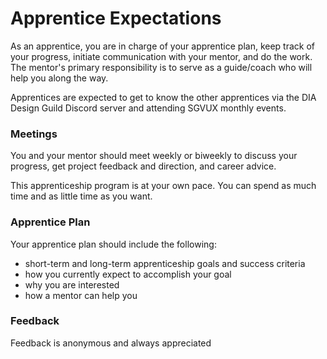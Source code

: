 # Apprentice Expectations

As an apprentice, you are in charge of your apprentice plan, keep track of your progress, initiate communication with your mentor, and do the work. The mentor's primary responsibility is to serve as a guide/coach who will help you along the way.

Apprentices are expected to get to know the other apprentices via the DIA Design Guild Discord server and attending SGVUX monthly events.

### Meetings

You and your mentor should meet weekly or biweekly to discuss your progress, get project feedback and direction, and career advice.

This apprenticeship program is at your own pace. You can spend as much time and as little time as you want.

### Apprentice Plan

Your apprentice plan should include the following:

* short-term and long-term apprenticeship goals and success criteria
* how you currently expect to accomplish your goal
* why you are interested
* how a mentor can help you

### Feedback

Feedback is anonymous and always appreciated

